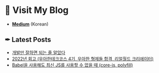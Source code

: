 # 📝 Visit My Blog
  - [**Medium**](https://medium.com/@uk960214) (Korean)

## ✒ Latest Posts

<!-- BLOG-POST-LIST:START -->
- [개발만 잘하면 되는 줄 알았다](https://medium.com/@uk960214/%EA%B0%9C%EB%B0%9C%EB%A7%8C-%EC%9E%98%ED%95%98%EB%A9%B4-%EB%90%98%EB%8A%94-%EC%A4%84-%EC%95%8C%EC%95%98%EB%8B%A4-60619e54dad6?source=rss-94a83835968e------2)
- [2022년 회고 &lpar;우아한테크코스 4기, 우아한 형제들 합격, 리얼월드 크리에이터&rpar;](https://medium.com/@uk960214/2022%EB%85%84-%ED%9A%8C%EA%B3%A0-%EC%9A%B0%EC%95%84%ED%95%9C%ED%85%8C%ED%81%AC%EC%BD%94%EC%8A%A4-4%EA%B8%B0-%EC%9A%B0%EC%95%84%ED%95%9C-%ED%98%95%EC%A0%9C%EB%93%A4-%ED%95%A9%EA%B2%A9-%EB%A6%AC%EC%96%BC%EC%9B%94%EB%93%9C-%ED%81%AC%EB%A6%AC%EC%97%90%EC%9D%B4%ED%84%B0-c314d898ba80?source=rss-94a83835968e------2)
- [Babel을 사용해도 최신 JS를 사용할 수 없을 때 &lpar;core-js, polyfill&rpar;](https://medium.com/@uk960214/babel%EC%9D%84-%EC%82%AC%EC%9A%A9%ED%95%B4%EB%8F%84-%EC%B5%9C%EC%8B%A0-js-%EB%AC%B8%EB%B2%95%EC%9D%84-%EC%82%AC%EC%9A%A9%ED%95%A0-%EC%88%98-%EC%97%86%EC%9D%84-%EB%95%8C-core-js-polyfill-13db50aa7cf5?source=rss-94a83835968e------2)
<!-- BLOG-POST-LIST:END -->
